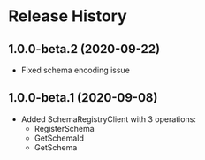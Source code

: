 # Release History

## 1.0.0-beta.2 (2020-09-22)
- Fixed schema encoding issue

## 1.0.0-beta.1 (2020-09-08)
- Added SchemaRegistryClient with 3 operations:
  - RegisterSchema
  - GetSchemaId
  - GetSchema
